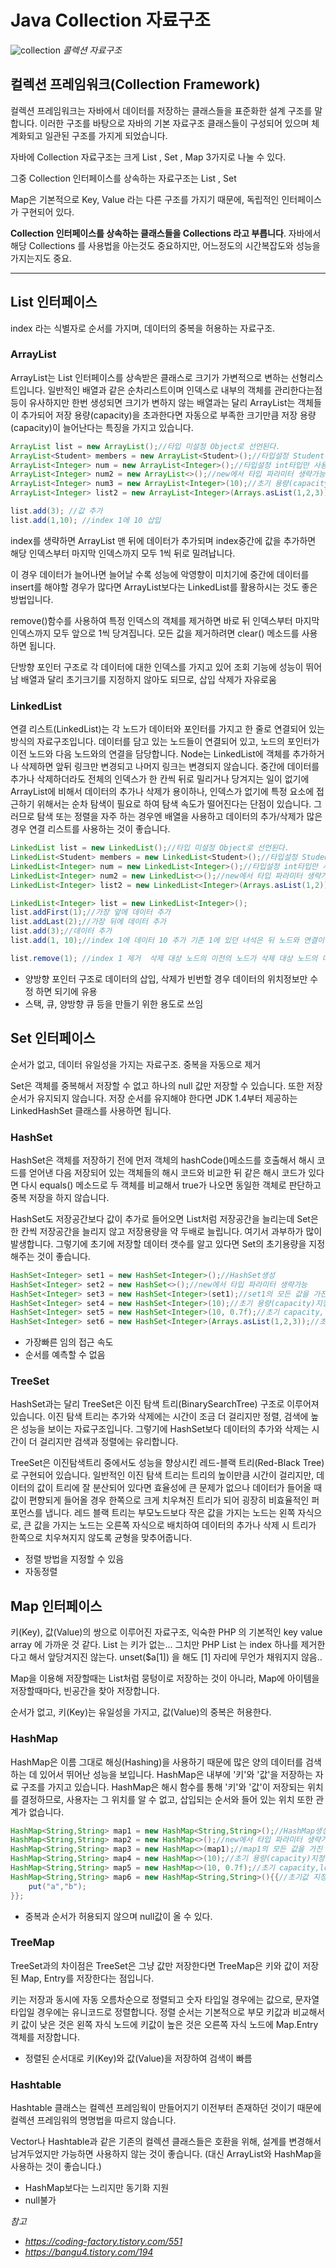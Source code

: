 # Java Collection 자료구조



![collection](../resources/collection/collection.png)
_콜렉션 자료구조_

## 컬렉션 프레임워크(Collection Framework)

컬렉션 프레임워크는 자바에서 데이터를 저장하는 클래스들을 표준화한 설계 구조를 말합니다. 이러한 구조를 바탕으로 자바의 기본 자료구조 클래스들이 구성되어 있으며 체계화되고 일관된 구조를 가지게 되었습니다.

자바에 Collection 자료구조는 크게 List , Set , Map 3가지로 나눌 수 있다.

그중 Collection 인터페이스를 상속하는 자료구조는 List , Set 

Map은 기본적으로 Key, Value 라는 다른 구조를 가지기 때문에, 독립적인 인터페이스가 구현되어 있다.

**Collection 인터페이스를 상속하는 클래스들을 Collections 라고 부릅니다**. 자바에서 해당 Collections 를 사용법을 아는것도 중요하지만, 어느정도의 시간복잡도와 성능을 가지는지도 중요.


---

## List 인터페이스

index 라는 식별자로 순서를 가지며, 데이터의 중복을 허용하는 자료구조.

### ArrayList

ArrayList는 List 인터페이스를 상속받은 클래스로 크기가 가변적으로 변하는 선형리스트입니다. 
일반적인 배열과 같은 순차리스트이며 인덱스로 내부의 객체를 관리한다는점등이 유사하지만 한번 생성되면 크기가 변하지 않는 배열과는 달리 ArrayList는 객체들이 
추가되어 저장 용량(capacity)을 초과한다면 자동으로 부족한 크기만큼 저장 용량(capacity)이 늘어난다는 특징을 가지고 있습니다.

```java
ArrayList list = new ArrayList();//타입 미설정 Object로 선언된다.
ArrayList<Student> members = new ArrayList<Student>();//타입설정 Student객체만 사용가능
ArrayList<Integer> num = new ArrayList<Integer>();//타입설정 int타입만 사용가능
ArrayList<Integer> num2 = new ArrayList<>();//new에서 타입 파라미터 생략가능
ArrayList<Integer> num3 = new ArrayList<Integer>(10);//초기 용량(capacity)지정
ArrayList<Integer> list2 = new ArrayList<Integer>(Arrays.asList(1,2,3));//생성시 값추가

list.add(3); //값 추가
list.add(1,10); //index 1에 10 삽입
```

index를 생략하면 ArrayList 맨 뒤에 데이터가 추가되며 index중간에 값을 추가하면 해당 인덱스부터 마지막 인덱스까지 모두 1씩 뒤로 밀려납니다.

이 경우 데이터가 늘어나면 늘어날 수록 성능에 악영향이 미치기에 중간에 데이터를 insert를 해야할 경우가 많다면 ArrayList보다는 LinkedList를 활용하시는 것도 좋은 방법입니다.

remove()함수를 사용하여 특정 인덱스의 객체를 제거하면 바로 뒤 인덱스부터 마지막 인덱스까지 모두 앞으로 1씩 당겨집니다. 모든 값을 제거하려면 clear() 메소드를 사용하면 됩니다.


단방향 포인터 구조로 각 데이터에 대한 인덱스를 가지고 있어 조회 기능에 성능이 뛰어남
배열과 달리 초기크기를 지정하지 않아도 되므로, 삽입 삭제가 자유로움

### LinkedList

연결 리스트(LinkedList)는 각 노드가 데이터와 포인터를 가지고 한 줄로 연결되어 있는 방식의 자료구조입니다. 
데이터를 담고 있는 노드들이 연결되어 있고, 노드의 포인터가 이전 노드와 다음 노드와의 연결을 담당합니다. 
Node는 LinkedList에 객체를 추가하거나 삭제하면 앞뒤 링크만 변경되고 나머지 링크는 변경되지 않습니다.
중간에 데이터를 추가나 삭제하더라도 전체의 인덱스가 한 칸씩 뒤로 밀리거나 당겨지는 일이 없기에 ArrayList에 비해서 데이터의 추가나 삭제가 용이하나, 
인덱스가 없기에 특정 요소에 접근하기 위해서는 순차 탐색이 필요로 하여 탐색 속도가 떨어진다는 단점이 있습니다. 
그러므로 탐색 또는 정렬을 자주 하는 경우엔 배열을 사용하고 데이터의 추가/삭제가 많은 경우 연결 리스트를 사용하는 것이 좋습니다.

```java
LinkedList list = new LinkedList();//타입 미설정 Object로 선언된다.
LinkedList<Student> members = new LinkedList<Student>();//타입설정 Student객체만 사용가능
LinkedList<Integer> num = new LinkedList<Integer>();//타입설정 int타입만 사용가능
LinkedList<Integer> num2 = new LinkedList<>();//new에서 타입 파라미터 생략가능
LinkedList<Integer> list2 = new LinkedList<Integer>(Arrays.asList(1,2));//생성시 값추가

LinkedList<Integer> list = new LinkedList<Integer>();
list.addFirst(1);//가장 앞에 데이터 추가
list.addLast(2);//가장 뒤에 데이터 추가
list.add(3);//데이터 추가
list.add(1, 10);//index 1에 데이터 10 추가 기존 1에 있던 녀석은 뒤 노드와 연결이 끊어져버림.

list.remove(1); //index 1 제거  삭제 대상 노드의 이전의 노드가 삭제 대상 노드의 다음의 노드를 가리키게 하고 해당 노드는 삭제 됩니다.
```

- 양방향 포인터 구조로 데이터의 삽입, 삭제가 빈번할 경우 데이터의 위치정보만 수정 하면 되기에 유용
- 스택, 큐, 양방향 큐 등을 만들기 위한 용도로 쓰임


## Set 인터페이스

순서가 없고, 데이터 유일성을 가지는 자료구조.  중복을 자동으로 제거

Set은 객체를 중복해서 저장할 수 없고 하나의 null 값만 저장할 수 있습니다. 또한 저장 순서가 유지되지 않습니다.
저장 순서를 유지해야 한다면 JDK 1.4부터 제공하는 LinkedHashSet 클래스를 사용하면 됩니다.


### HashSet

HashSet은 객체를 저장하기 전에 먼저 객체의 hashCode()메소드를 호출해서 해시 코드를 얻어낸 다음 저장되어 있는 객체들의 해시 코드와 비교한 뒤 같은 해시 코드가 있다면 다시 equals() 메소드로 두 객체를 비교해서 true가 나오면 동일한 객체로 판단하고 중복 저장을 하지 않습니다.

HashSet도 저장공간보다 값이 추가로 들어오면 List처럼 저장공간을 늘리는데 Set은 한 칸씩 저장공간을 늘리지 않고 저장용량을 약 두배로 늘립니다. 여기서 과부하가 많이 발생합니다. 그렇기에 초기에 저장할 데이터 갯수를 알고 있다면 Set의 초기용량을 지정해주는 것이 좋습니다.

```java
HashSet<Integer> set1 = new HashSet<Integer>();//HashSet생성
HashSet<Integer> set2 = new HashSet<>();//new에서 타입 파라미터 생략가능
HashSet<Integer> set3 = new HashSet<Integer>(set1);//set1의 모든 값을 가진 HashSet생성
HashSet<Integer> set4 = new HashSet<Integer>(10);//초기 용량(capacity)지정
HashSet<Integer> set5 = new HashSet<Integer>(10, 0.7f);//초기 capacity,load factor지정
HashSet<Integer> set6 = new HashSet<Integer>(Arrays.asList(1,2,3));//초기값 지정
```

- 가장빠른 임의 접근 속도
- 순서를 예측할 수 없음

### TreeSet

HashSet과는 달리 TreeSet은 이진 탐색 트리(BinarySearchTree) 구조로 이루어져 있습니다. 
이진 탐색 트리는 추가와 삭제에는 시간이 조금 더 걸리지만 정렬, 검색에 높은 성능을 보이는 자료구조입니다. 
그렇기에 HashSet보다 데이터의 추가와 삭제는 시간이 더 걸리지만 검색과 정렬에는 유리합니다.

TreeSet은 이진탐색트리 중에서도 성능을 향상시킨 레드-블랙 트리(Red-Black Tree)로 구현되어 있습니다. 
일반적인 이진 탐색 트리는 트리의 높이만큼 시간이 걸리지만, 데이터의 값이 트리에 잘 분산되어 있다면 효율성에 큰 문제가 없으나 데이터가 들어올 때 값이 편향되게 들어올 경우 한쪽으로 크게 치우쳐진 트리가 되어 굉장히 비효율적인 퍼포먼스를 냅니다.
레드 블랙 트리는  부모노드보다 작은 값을 가지는 노드는 왼쪽 자식으로, 큰 값을 가지는 노드는 오른쪽 자식으로 배치하여 데이터의 추가나 삭제 시 트리가 한쪽으로 치우쳐지지 않도록 균형을 맞추어줍니다.

- 정렬 방법을 지정할 수 있음
- 자동정렬


## Map 인터페이스

키(Key), 값(Value)의 쌍으로 이루어진 자료구조, 익숙한 PHP 의 기본적인 key value array 에 가까운 것 같다. 
List 는 키가 없는... 그치만 PHP List 는 index 하나를 제거한다고 해서 앞당겨지진 않는다. unset($a[1]) 을 해도 [1] 자리에 무언가 채워지지 않음..

Map을 이용해 저장할때는 List처럼 뭉텅이로 저장하는 것이 아니라, Map에 아이템을 저장할때마다, 빈공간을 찾아 저장합니다.


순서가 없고, 키(Key)는 유일성을 가지고, 값(Value)의 중복은 허용한다.


### HashMap

HashMap은 이름 그대로 해싱(Hashing)을 사용하기 때문에 많은 양의 데이터를 검색하는 데 있어서 뛰어난 성능을 보입니다.
HashMap은 내부에 '키'와 '값'을 저장하는 자료 구조를 가지고 있습니다. HashMap은 해시 함수를 통해 '키'와 '값'이 저장되는 위치를 결정하므로, 사용자는 그 위치를 알 수 없고, 삽입되는 순서와 들어 있는 위치 또한 관계가 없습니다.

```java
HashMap<String,String> map1 = new HashMap<String,String>();//HashMap생성
HashMap<String,String> map2 = new HashMap<>();//new에서 타입 파라미터 생략가능
HashMap<String,String> map3 = new HashMap<>(map1);//map1의 모든 값을 가진 HashMap생성
HashMap<String,String> map4 = new HashMap<>(10);//초기 용량(capacity)지정
HashMap<String,String> map5 = new HashMap<>(10, 0.7f);//초기 capacity,load factor지정
HashMap<String,String> map6 = new HashMap<String,String>(){{//초기값 지정
    put("a","b");
}};
```


- 중복과 순서가 허용되지 않으며 null값이 올 수 있다.


### TreeMap

TreeSet과의 차이점은 TreeSet은 그냥 값만 저장한다면 TreeMap은 키와 값이 저장된 Map, Entry를 저장한다는 점입니다.

키는 저장과 동시에 자동 오름차순으로 정렬되고 숫자 타입일 경우에는 값으로, 문자열 타입일 경우에는 유니코드로 정렬합니다. 정렬 순서는 기본적으로 부모 키값과 비교해서 키 값이 낮은 것은 왼쪽 자식 노드에 키값이 높은 것은 오른쪽 자식 노드에 Map.Entry 객체를 저장합니다.

- 정렬된 순서대로 키(Key)와 값(Value)을 저장하여 검색이 빠름

### Hashtable

Hashtable 클래스는 컬렉션 프레임웍이 만들어지기 이전부터 존재하던 것이기 때문에 컬렉션 프레임워의 명명법을 따르지 않습니다.

Vector나 Hashtable과 같은 기존의 컬렉션 클래스들은 호환을 위해, 설계를 변경해서 남겨두었지만 가능하면 사용하지 않는 것이 좋습니다. (대신 ArrayList와 HashMap을 사용하는 것이 좋습니다.)

- HashMap보다는 느리지만 동기화 지원
- null불가


_참고_
- _https://coding-factory.tistory.com/551_
- _https://bangu4.tistory.com/194_

